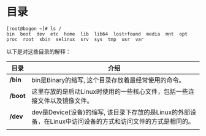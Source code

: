 # 目录

```
[root@bogon ~]# ls /
bin  boot  dev  etc  home  lib  lib64  lost+found  media  mnt  opt  proc  root  sbin  selinux  srv  sys  tmp  usr  var

```

以下是对这些目录的解释：

| 目录 |介绍 |
| -- | -- |
|**/bin**|bin是Binary的缩写, 这个目录存放着最经常使用的命令。|
|**/boot**|这里存放的是启动Linux时使用的一些核心文件，包括一些连接文件以及镜像文件。|
|**/dev**|dev是Device(设备)的缩写, 该目录下存放的是Linux的外部设备，在Linux中访问设备的方式和访问文件的方式是相同的。|
|||